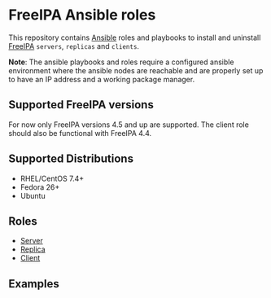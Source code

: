 FreeIPA Ansible roles
=====================

This repository contains [Ansible](https://www.ansible.com/) roles and playbooks to install and uninstall [FreeIPA](https://www.freeipa.org/) `servers`, `replicas` and `clients`.

**Note**: The ansible playbooks and roles require a configured ansible environment where the ansible nodes are reachable and are properly set up to have an IP address and a working package manager.

Supported FreeIPA versions
--------------------------

For now only FreeIPA versions 4.5 and up are supported. The client role should also be functional with FreeIPA 4.4.

Supported Distributions
-----------------------

* RHEL/CentOS 7.4+
* Fedora 26+
* Ubuntu

Roles
-----

* [Server](SERVER.md)
* [Replica](REPLICA.md)
* [Client](CLIENT.md)

Examples
--------
